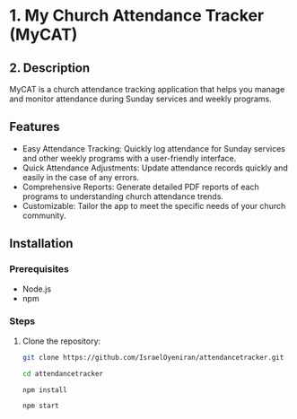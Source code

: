 #   1. My Church Attendance Tracker (MyCAT)

##  2. Description
MyCAT is a church attendance tracking application that helps you manage and monitor attendance during Sunday services and weekly programs.

## Features
- Easy Attendance Tracking: Quickly log attendance for Sunday services and other weekly programs with a             user-friendly interface.
- Quick Attendance Adjustments: Update attendance records quickly and easily in the case of any errors.
- Comprehensive Reports: Generate detailed PDF reports of each programs to understanding church attendance trends.
- Customizable: Tailor the app to meet the specific needs of your church community.

## Installation
### Prerequisites
- Node.js
- npm

### Steps
1. Clone the repository:
   ```bash
   git clone https://github.com/IsraelOyeniran/attendancetracker.git

   cd attendancetracker

   npm install

   npm start



   





